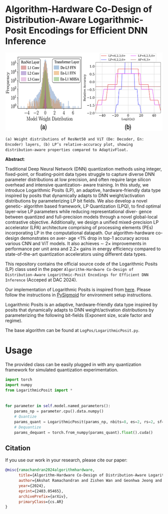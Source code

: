 # Algorithm-Hardware Co-Design of Distribution-Aware Logarithmic-Posit Encodings for Efficient DNN Inference

<div align="center">
  <img src="resources/lp_fig.png" width="820" height="250">
</div>

`(a) Weight distributions of ResNet50 and ViT (De: Decoder, En: Encoder) layers, (b) LP’s relative-accuracy plot, showing distribution-aware properties compared to AdaptivFloat.`

**Abstract**:

Traditional Deep Neural Network (DNN) quantization methods using integer, fixed-point, or floating-point data types struggle to capture diverse DNN parameter distributions at low precision, and often require large silicon overhead and intensive quantization- aware training. In this study, we introduce Logarithmic Posits (LP), an adaptive, hardware-friendly data type inspired by posits that dynamically adapts to DNN weight/activation distributions by parameterizing LP bit fields. We also develop a novel genetic- algorithm based framework, LP Quantization (LPQ), to find optimal layer-wise LP parameters while reducing representational diver- gence between quantized and full-precision models through a novel global-local contrastive objective. Additionally, we design a unified mixed-precision LP accelerator (LPA) architecture comprising of processing elements (PEs) incorporating LP in the computational datapath. Our algorithm-hardware co-design demonstrates on aver- age <1% drop in top-1 accuracy across various CNN and ViT models. It also achieves ∼ 2× improvements in performance per unit area and 2.2× gains in energy efficiency compared to state-of-the-art quantization accelerators using different data types.

This repository contains the official source code of the Logarithmic Posits (LP) class used in the paper `Algorithm-Hardware Co-Design of Distribution-Aware Logarithmic-Posit Encodings for Efficient DNN Inference` (Acceped at DAC 2024). 

Our implementation of Logarithmic Posits is inspired from [here](https://github.com/mightymercado/pysigmoid/tree/master). Please follow the instructions in [PySigmoid](https://github.com/mightymercado/pysigmoid/tree/master) for environment setup instructions.

Logarithmic Posits is an adaptive, hardware-friendly data type inspired by posits that dynamically adapts to DNN weight/activation distributions by parameterizing the following bit-fields (Exponent size, scale factor and regime).

The base algorithm can be found at `LogPos/LogarithmicPosit.py`.


# Usage

The provided class can be easily plugged in with any quantization framework for simulated quantization experimentation.

```python
import torch
import numpy
from LogarithmicPosit import *


for parameter in self.model.named_parameters():
    params_np = parameter.cpu().data.numpy()
    # Quantize
    params_quant = LogarithmicPosit(params_np, nbits=8, es=2, rs=2, sf=0)
    # Dequantize
    params_dequant = torch.from_numpy(params_quant).float().cuda()
```

## Citation
If you use our work in your research, please cite our paper:
```bibtex
@misc{ramachandran2024algorithmhardware,
      title={Algorithm-Hardware Co-Design of Distribution-Aware Logarithmic-Posit Encodings for Efficient DNN Inference}, 
      author={Akshat Ramachandran and Zishen Wan and Geonhwa Jeong and John Gustafson and Tushar Krishna},
      year={2024},
      eprint={2403.05465},
      archivePrefix={arXiv},
      primaryClass={cs.AR}
}
```